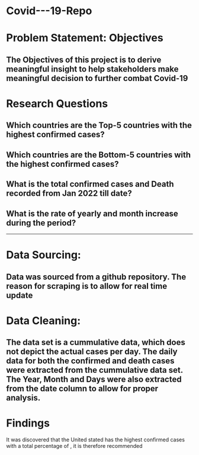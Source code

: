 # Covid---19-Repo

# Problem Statement: Objectives
The Objectives of this project is to derive meaningful insight to help stakeholders make meaningful decision to further combat Covid-19
----
# Research Questions
## Which countries are the Top-5 countries with the highest confirmed cases?
## Which countries are the Bottom-5 countries with the highest confirmed cases?
## What is the total confirmed cases and Death recorded from Jan 2022 till date?
## What is the rate of yearly and month increase during the period?
----
# Data Sourcing: 
Data was sourced from a github repository. The reason for scraping is to allow for real time update
----
# Data Cleaning:
The data set is a cummulative data, which does not depict the actual cases per day.
The daily data for both the confirmed and death cases were extracted from the cummulative data set.
The Year, Month and Days were also extracted from the date column to allow for proper analysis.
----
# Findings
It was discovered that the United stated has the highest confirmed cases with a total percentage of , it is therefore recommended
